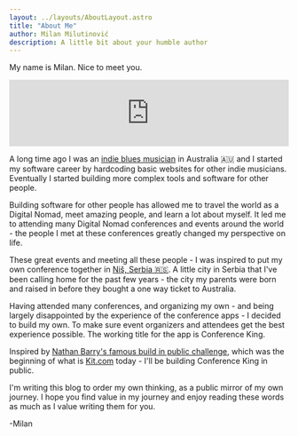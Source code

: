 ```yaml
---
layout: ../layouts/AboutLayout.astro
title: "About Me"
author: Milan Milutinović
description: A little bit about your humble author
---
```


My name is Milan. Nice to meet you. 

<iframe style="border: 0; width: 100%; height: 120px;" src="https://bandcamp.com/EmbeddedPlayer/album=191490515/size=large/bgcol=ffffff/linkcol=0687f5/tracklist=false/artwork=small/transparent=true/" seamless><a href="https://thenewsavages.bandcamp.com/album/in-my-time-of-dyin">In My Time of Dyin&#39; by The New Savages</a></iframe>

A long time ago I was an <a href="https://www.youtube.com/watch?v=hv7BS9yV2Rg" target="_blank">indie blues musician</a> in Australia 🇦🇺 and I started my software career by hardcoding basic websites for other indie musicians. Eventually I started building more complex tools and software for other people.

Building software for other people has allowed me to travel the world as a Digital Nomad, meet amazing people, and learn a lot about myself. It led me to attending many Digital Nomad conferences and events around the world - the people I met at these conferences greatly changed my perspective on life. 

These great events and meeting all these people - I was inspired to put my own conference together in <a href="https://www.nisnomadweek.com/" target="_blank">Niš, Serbia 🇷🇸</a>. A little city in Serbia that I've been calling home for the past few years - the city my parents were born and raised in before they bought a one way ticket to Australia.

Having attended many conferences, and organizing my own - and being largely disappointed by the experience of the conference apps - I decided to build my own. To make sure event organizers and attendees get the best experience possible. The working title for the app is Conference King.

Inspired by <a href="https://nathanbarry.com/starting-web-app-challenge/" target="_blank">Nathan Barry's famous build in public challenge</a>, which was the beginning of what is <a href="https://kit.com/" target="_blank">Kit.com</a> today - I'll be building Conference King in public.

I'm writing this blog to order my own thinking, as a public mirror of my own journey. I hope you find value in my journey and enjoy reading these words as much as I value writing them for you.

-Milan